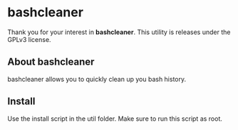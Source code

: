 bashcleaner
===========

Thank you for your interest in **bashcleaner**. This utility is releases under the GPLv3 license.

About bashcleaner
-----------------

bashcleaner allows you to quickly clean up you bash history.

Install
-------

Use the install script in the util folder. Make sure to run this script as root.
